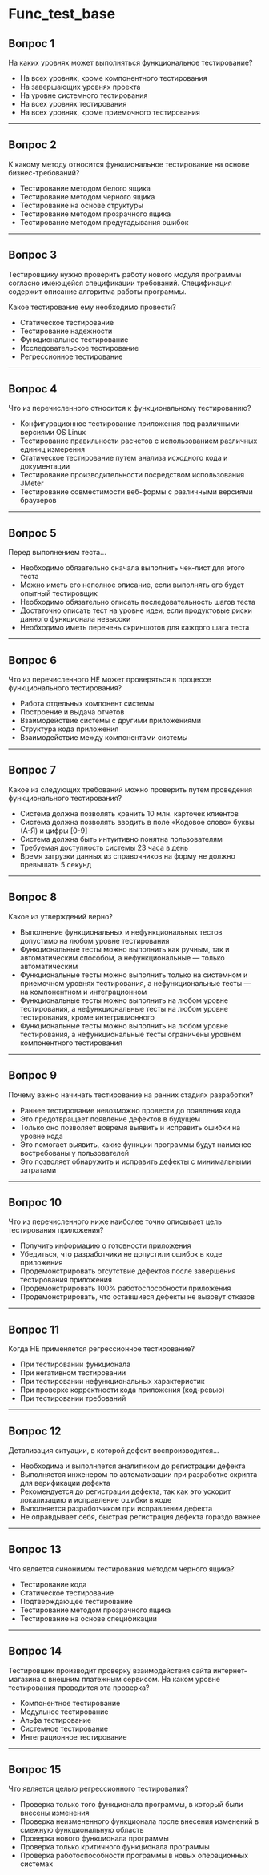 # Func_test_base

## Вопрос 1  
На каких уровнях может выполняться функциональное тестирование?  

- На всех уровнях, кроме компонентного тестирования  
- На завершающих уровнях проекта  
- На уровне системного тестирования  
- На всех уровнях тестирования  
- На всех уровнях, кроме приемочного тестирования  

---

## Вопрос 2  
К какому методу относится функциональное тестирование на основе бизнес-требований?  

- Тестирование методом белого ящика  
- Тестирование методом черного ящика  
- Тестирование на основе структуры  
- Тестирование методом прозрачного ящика  
- Тестирование методом предугадывания ошибок  

---

## Вопрос 3  
Тестировщику нужно проверить работу нового модуля программы согласно имеющейся спецификации требований. Спецификация содержит описание алгоритма работы программы.  

Какое тестирование ему необходимо провести?  

- Статическое тестирование  
- Тестирование надежности  
- Функциональное тестирование  
- Исследовательское тестирование  
- Регрессионное тестирование  

---

## Вопрос 4  
Что из перечисленного относится к функциональному тестированию?  

- Конфигурационное тестирование приложения под различными версиями OS Linux  
- Тестирование правильности расчетов с использованием различных единиц измерения  
- Статическое тестирование путем анализа исходного кода и документации  
- Тестирование производительности посредством использования JMeter  
- Тестирование совместимости веб-формы с различными версиями браузеров  

---

## Вопрос 5  
Перед выполнением теста...  

- Необходимо обязательно сначала выполнить чек-лист для этого теста  
- Можно иметь его неполное описание, если выполнять его будет опытный тестировщик  
- Необходимо обязательно описать последовательность шагов теста  
- Достаточно описать тест на уровне идеи, если продуктовые риски данного функционала невысоки  
- Необходимо иметь перечень скриншотов для каждого шага теста  

---

## Вопрос 6  
Что из перечисленного НЕ может проверяться в процессе функционального тестирования?  

- Работа отдельных компонент системы  
- Построение и выдача отчетов  
- Взаимодействие системы с другими приложениями  
- Структура кода приложения  
- Взаимодействие между компонентами системы  

---

## Вопрос 7  
Какое из следующих требований можно проверить путем проведения функционального тестирования?  

- Система должна позволять хранить 10 млн. карточек клиентов  
- Система должна позволять вводить в поле «Кодовое слово» буквы (А-Я) и цифры [0-9]  
- Система должна быть интуитивно понятна пользователям  
- Требуемая доступность системы 23 часа в день  
- Время загрузки данных из справочников на форму не должно превышать 5 секунд  

---

## Вопрос 8  
Какое из утверждений верно?  

- Выполнение функциональных и нефункциональных тестов допустимо на любом уровне тестирования  
- Функциональные тесты можно выполнить как ручным, так и автоматическим способом, а нефункциональные — только автоматическим  
- Функциональные тесты можно выполнить только на системном и приемочном уровнях тестирования, а нефункциональные тесты — на компонентном и интеграционном  
- Функциональные тесты можно выполнить на любом уровне тестирования, а нефункциональные тесты на любом уровне тестирования, кроме интеграционного  
- Функциональные тесты можно выполнить на любом уровне тестирования, а нефункциональные тесты ограничены уровнем компонентного тестирования  

---

## Вопрос 9  
Почему важно начинать тестирование на ранних стадиях разработки?  

- Раннее тестирование невозможно провести до появления кода  
- Это предотвращает появление дефектов в будущем  
- Только оно позволяет вовремя выявить и исправить ошибки на уровне кода  
- Это помогает выявить, какие функции программы будут наименее востребованы у пользователей  
- Это позволяет обнаружить и исправить дефекты с минимальными затратами  

---

## Вопрос 10  
Что из перечисленного ниже наиболее точно описывает цель тестирования приложения?  

- Получить информацию о готовности приложения  
- Убедиться, что разработчики не допустили ошибок в коде приложения  
- Продемонстрировать отсутствие дефектов после завершения тестирования приложения  
- Продемонстрировать 100% работоспособности приложения  
- Продемонстрировать, что оставшиеся дефекты не вызовут отказов  

---

## Вопрос 11  
Когда НЕ применяется регрессионное тестирование?  

- При тестировании функционала  
- При негативном тестировании  
- При тестировании нефункциональных характеристик  
- При проверке корректности кода приложения (код-ревью)  
- При тестировании требований  

---

## Вопрос 12  
Детализация ситуации, в которой дефект воспроизводится...  

- Необходима и выполняется аналитиком до регистрации дефекта  
- Выполняется инженером по автоматизации при разработке скрипта для верификации дефекта  
- Рекомендуется до регистрации дефекта, так как это ускорит локализацию и исправление ошибки в коде  
- Выполняется разработчиком при исправлении дефекта  
- Не оправдывает себя, быстрая регистрация дефекта гораздо важнее  

---

## Вопрос 13  
Что является синонимом тестирования методом черного ящика?  

- Тестирование кода  
- Статическое тестирование  
- Подтверждающее тестирование  
- Тестирование методом прозрачного ящика  
- Тестирование на основе спецификации  

---

## Вопрос 14  
Тестировщик производит проверку взаимодействия сайта интернет-магазина с внешним платежным сервисом. На каком уровне тестирования проводится эта проверка?  

- Компонентное тестирование  
- Модульное тестирование  
- Альфа тестирование  
- Системное тестирование  
- Интеграционное тестирование  

---

## Вопрос 15  
Что является целью регрессионного тестирования?  

- Проверка только того функционала программы, в который были внесены изменения  
- Проверка неизмененного функционала после внесения изменений в смежную функциональную область  
- Проверка нового функционала программы  
- Проверка только критичного функционала программы  
- Проверка работоспособности программы в новых операционных системах  